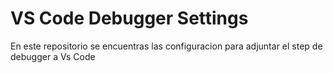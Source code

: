# VS Code Debugger Settings

En este repositorio se encuentras las configuracion para adjuntar el step de debugger a Vs Code